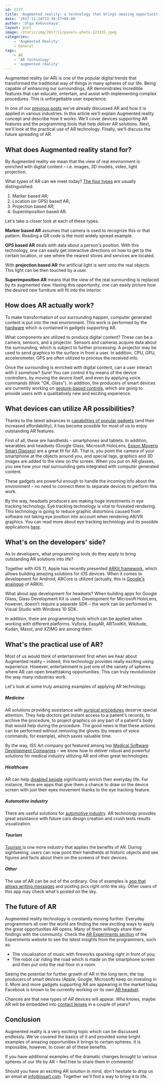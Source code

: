 ```yaml
---
id: 2337
title: 'Augmented reality: a technology that brings amazing opportunities'
date: '2017-11-24T13:39:57+08:00'
author: 'Olga Rekovskaya'
layout: post
image: /static/img/2017/11/pexels-photo-123335.jpeg
categories:
    - 'Augmented Reality'
    - General
tags:
    - AR
    - 'AR technology'
    - 'augmented reality'
---
```


Augmented reality (or AR) is one of the popular digital trends that transformed the traditional way of things in many spheres of our life. Being capable of enhancing our surroundings, AR demonstrates incredible features that can educate, entertain, and assist with implementing complex procedures. This is unforgettable user experience.

In one of our [previous posts](https://www.issart.com/blog/augmented-reality-staying-ahead-industry/) we've already discussed AR and how it is applied in various industries. In this article we'll explain Augmented reality concept and describe how it works. We'll cover devices supporting AR features and the programming tools that help deliver AR solutions. Next, we'll look at the practical use of AR technology. Finally, we'll discuss the future spreading of AR.

## What does Augmented reality stand for?

By Augmented reality we mean that the view of real environment is enriched with digital content – i.e. images, 3D models, video, light projection.

What types of AR can we meet today? [The four types](http://www.realitytechnologies.com/augmented-reality) are usually distinguished:

1. Marker based AR;
2. Location (or GPS) based AR;
3. Projection based AR;
4. Superimposition based AR.

Let's take a closer look at each of these types.

**Marker based AR** assumes that camera is used to recognize this or that pattern. Reading a QR code is the most widely spread example.

**GPS based AR** deals with data about a person's position. With this technology, one can easily get interactive directions on how to get to the certain location, or see where the nearest stores and services are located.

With **projection based AR** the artificial light is sent onto the real objects. This light can be then touched by a user.

**Superimposition AR** means that the view of the real surrounding is replaced by its augmented view. Having this opportunity, one can easily picture how the desired new furniture will fit into the interior.

## How does AR actually work?

To make transformation of our surrounding happen, computer generated content is put into the real environment. This work is performed by the [hardware](http://www.techradar.com/how-to/what-is-augmented-reality) which is contained in gadgets supporting AR.

What components are utilized to produce digital content? These can be a camera, sensors, and a projector. Sensors and cameras acquire data about the surrounding, which is subject to further processing. A projector may be used to send graphics to the surface in front a user. In addition, CPU, GPU, accelerometer, GPS are often utilized to process the received info.

Once the surrounding is enriched with digital content, can a user interact with it somehow? Sure! You can control it by means of the device controllers, by moving the device itself, and even by applying voice commands (think "OK, Glass"). In addition, the producers of smart devices are currently working on [gesture-based controls](https://www.digitaltrends.com/virtual-reality/augmented-reality-gesture-controls/), which are going to provide users with a qualitatively new and exciting experience.

## What devices can utilize AR possibilities?

Thanks to the latest advances in [capabilities of popular gadgets](http://www.techradar.com/how-to/what-is-augmented-reality) (and their increased affordability), it has become possible for most of us to enjoy outstanding AR features.

First of all, these are handhelds – smartphones and tablets. In addition, wearables and headsets (Google Glass, Microsoft HoloLens, [Epson Moverio Smart Glasses](https://www.issart.com/en/news/detail/id/150)) are a great fit for AR. That is, you point the camera of your smartphone at the objects around you, and special tags, graphics and 3D images are added to the view on the screen. When you put on AR glasses, you see how your real surrounding gets integrated with computer generated content.

These gadgets are powerful enough to handle the incoming info about the environment – no need to connect them to separate devices to perform this work.

By the way, headsets producers are making huge investments in eye tracking technology. Eye tracking technology is vital to foveated rendering. This technology is going to reduce graphic distortions caused from software not taking eye position into account when rendering AR/VR graphics. You can read more about eye tracking technology and its possible applications [here](http://www.iqsdirectory.com/resources/gaze-your-way-through-eye-tracking-technology/).

## What's on the developers' side?

As to developers, what programming tools do they apply to bring outstanding AR solutions into life?

Together with iOS 11, Apple has recently presented [ARKit framework](https://fieldguide.gizmodo.com/all-of-the-best-augmented-reality-tricks-your-iphone-ca-1805804012), which allows building amazing solutions for iOS devices. When it comes to development for Android, ARCore is utilized (actually, this is [Google's analogue](https://fieldguide.gizmodo.com/everything-you-need-to-know-about-augmented-reality-now-1809069515) of ARKit).

What about app development for headsets? When building apps for Google Glass, Glass Development Kit is used. Development for Microsoft HoloLens, however, doesn't require a separate SDK – the work can be performed in Visual Studio with Windows 10 SDK.

In addition, there are programming tools which can be applied when working with different platforms. Vuforia, EasyAR, ARToolKit, Wikitude, Kudan, Maxst, and XZIMG are among them.

## What's the practical use of AR?

Most of us would think of entertainment first when we hear about Augmented reality – indeed, this technology provides really exciting using experience. However, entertainment is just one of the variety of spheres where AR can open breathtaking opportunities. This can truly revolutionize the way many industries work.

Let's look at some truly amazing examples of applying AR technology.

##### *Medicine*

AR solutions providing assistance with [surgical procedures](http://www.realitytechnologies.com/augmented-reality) deserve special attention. They help doctors get instant access to a patient's records, to archive the procedure, to project graphics on any part of a patient's body that would help during the procedure. The good news is that these actions can be performed without removing the gloves (by means of voice commands, for example), which saves valuable time.

By the way, ISS Art company got featured among top [Medical Software Development Companies](https://www.softwaredevelopmentcompany.co/medical-software-development-companies/) – we know how to deliver robust and powerful solutions for medical industry utilizing AR and other great technologies.

##### *Healthcare*

AR can help [disabled people](https://www.appfutura.com/blog/whats-augmented-reality-and-how-does-it-work/) significantly enrich their everyday life. For instance, there are apps that give them a chance to draw on the device screen with just their eyes movement thanks to the eye tracking feature.

##### *Automotive industry*

There are useful solutions for [automotive industry](https://disruptionhub.com/industries-embracing-augmented-reality/). AR technology provides great assistance with future cars design creation and crush tests results visualization.

##### *Tourism*

[Tourism ](https://www.lifewire.com/applications-of-augmented-reality-2495561)is one more industry that applies the benefits of AR. During sightseeing, users can now point their handhelds at historic objects and see figures and facts about them on the screens of their devices.

##### *Other*

The use of AR can be out of the ordinary. One of examples is [app that allows writing messages](https://www.newscientist.com/article/2142857-augmented-reality-graffiti-will-lead-to-advertising-ambush-wars/) and posting pics right onto the sky. Other users of this app may check what's posted on the sky.

## The future of AR

Augmented reality technology is constantly moving further. Everyday programmers all over the world are finding the new exciting ways to apply the great opportunities AR opens. Many of them willingly share their findings with the community. Check the [AR Experiments section](https://experiments.withgoogle.com/ar) of the Experiments website to see the latest insights from the programmers, such as:

- The visualization of music with fireworks sparkling right in front of you;
- The robot car riding the road which is made on the smartphone screen and then put onto the real floor in a room.

Seeing the potential for further growth of AR in the long term, the top producers of smart devices (Apple, Google, Microsoft) keep on investing in it. More and more gadgets supporting AR are appearing in the market today. Facebook is known to be currently working on its own [AR headset](https://www.engadget.com/2017/08/20/facebook-patent-ar-glasses/).

Chances are that new types of AR devices will appear. Who knows, maybe AR will be embedded into [contact lenses](https://www.appfutura.com/blog/whats-augmented-reality-and-how-does-it-work/) in a couple of years?

## Conclusion

Augmented reality is a very exciting topic which can be discussed endlessly. We've covered the basics of it and provided some bright examples of amazing opportunities it brings to certain spheres. It is impossible, however, to cover all of these benefits.

If you have additional examples of the dramatic changes brought to various spheres of our life by AR – feel free to share them in comments!

Should you have an exciting AR solution in mind, don't hesitate to drop us an email at info@issart.com. Together we'll find a way to bring it to life.